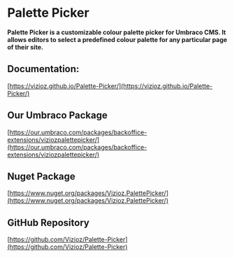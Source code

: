 ﻿# Palette Picker
 
 **Palette Picker is a customizable colour palette picker for Umbraco CMS. It allows editors to select a predefined colour palette for any particular page of their site.**

## Documentation:
[https://vizioz.github.io/Palette-Picker/](https://vizioz.github.io/Palette-Picker/)

## Our Umbraco Package
[https://our.umbraco.com/packages/backoffice-extensions/viziozpalettepicker/](https://our.umbraco.com/packages/backoffice-extensions/viziozpalettepicker/)

## Nuget Package
[https://www.nuget.org/packages/Vizioz.PalettePicker/](https://www.nuget.org/packages/Vizioz.PalettePicker/)

## GitHub Repository
[https://github.com/Vizioz/Palette-Picker](https://github.com/Vizioz/Palette-Picker)
